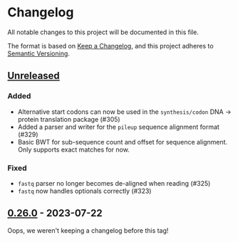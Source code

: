 # Changelog

All notable changes to this project will be documented in this file.

The format is based on [Keep a Changelog](https://keepachangelog.com/en/1.0.0/),
and this project adheres to [Semantic Versioning](https://semver.org/spec/v2.0.0.html).

## [Unreleased]

### Added
- Alternative start codons can now be used in the `synthesis/codon` DNA -> protein translation package (#305)
- Added a parser and writer for the `pileup` sequence alignment format (#329)
- Basic BWT for sub-sequence count and offset for sequence alignment. Only supports exact matches for now.

### Fixed
- `fastq` parser no longer becomes de-aligned when reading (#325)
- `fastq` now handles optionals correctly (#323)

## [0.26.0] - 2023-07-22
Oops, we weren't keeping a changelog before this tag!

[unreleased]: https://github.com/TimothyStiles/poly/compare/v0.26.0...main
[0.26.0]: https://github.com/TimothyStiles/poly/releases/tag/v0.26.0
